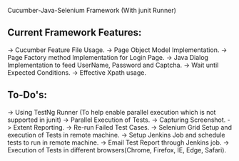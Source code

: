 Cucumber-Java-Selenium Framework (With junit Runner)

Current Framework Features:
---------------------------

-> Cucumber Feature File Usage.
-> Page Object Model Implementation.
-> Page Factory method Implementation for Login Page.
-> Java Dialog Implementation to feed UserName, Password and Captcha.
-> Wait until Expected Conditions.
-> Effective Xpath usage.


To-Do's:
--------

-> Using TestNg Runner (To help enable parallel execution which is not supported in junit)
-> Parallel Execution of Tests.
-> Capturing Screenshot.
-> Extent Reporting.
-> Re-run Failed Test Cases.
-> Selenium Grid Setup and execution of Tests in remote machine.
-> Setup Jenkins Job and schedule tests to run in remote machine.
-> Email Test Report through Jenkins job.
-> Execution of Tests in different browsers(Chrome, Firefox, IE, Edge, Safari).
